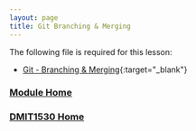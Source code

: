 ```yaml
---
layout: page
title: Git Branching & Merging
---
```


The following file is required for this lesson:
* [Git - Branching & Merging](files/git-branching-merge.pdf){:target="_blank"}

### [Module Home](../module3.md)
### [DMIT1530 Home](../../)